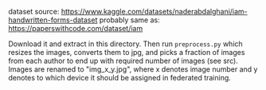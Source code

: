 dataset source: https://www.kaggle.com/datasets/naderabdalghani/iam-handwritten-forms-dataset
probably same as: https://paperswithcode.com/dataset/iam

Download it and extract in this directory. Then run `preprocess.py` which resizes the images, converts them to jpg, and picks a fraction of images from each author to end up with required number of images (see src). Images are renamed to "img_x_y.jpg", where x denotes image number and y denotes to which device it should be assigned in federated training.
